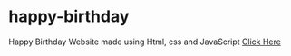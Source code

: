 # happy-birthday
Happy Birthday Website made using Html, css and JavaScript
<a href="www.nandito-code.com" target="blank">Click Here</a>
